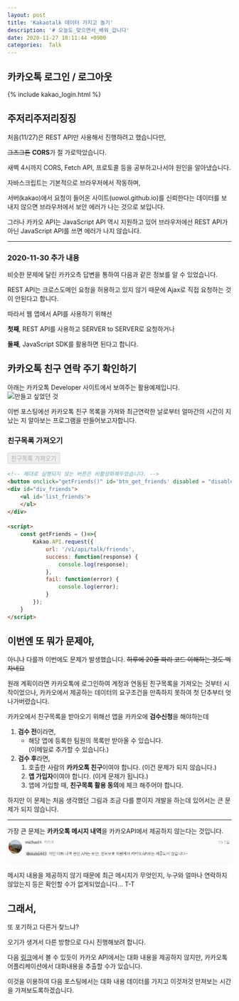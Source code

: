 ```yaml
---
layout: post
title: 'Kakaotalk 데이터 가지고 놀기'
description: '# 오늘도_맞으면서_배워_갑니다'
date: 2020-11-27 18:11:44 +0900
categories:  Talk
---
```

## 카카오톡 로그인 / 로그아웃
{% include kakao_login.html %}

## 주저리주저리징징
처음(11/27)은 REST API만 사용해서 진행하려고 했습니다만,

~~그즈그튼~~ **CORS**가 절 가로막았습니다.

새벽 4시까지 CORS, Fetch API, 프로토콜 등을 공부하고나서야 원인을 알아냈습니다.

자바스크립트는 기본적으로 브라우저에서 작동하며,

서버(kakao)에서 요청이 들어온 사이트(uowol.github.io)를 신뢰한다는 데이터를 보내지 않으면 브라우저에서 보안 에러가 나는 것으로 보입니다.

그러나 카카오 API는 JavaScript API 역시 지원하고 있어 브라우저에선 REST API가 아닌 JavaScript API를 쓰면 에러가 나지 않습니다.

---

### 2020-11-30 추가 내용
비슷한 문제에 달린 카카오측 답변을 통하여 다음과 같은 정보를 알 수 있었습니다. 

REST API는 크로스도메인 요청을 허용하고 있지 않기 때문에 Ajax로 직접 요청하는 것이 안된다고 합니다. 

따라서 웹 앱에서 API를 사용하기 위해선 

**첫째**, REST API를 사용하고 SERVER to SERVER로 요청하거나

**둘째**, JavaScript SDK를 활용하면 된다고 합니다.

## 카카오톡 친구 연락 주기 확인하기
아래는 카카오톡 Developer 사이트에서 보여주는 활용예제입니다. 
![만들고 싶었던 것](https://developers.kakao.com/docs/latest/ko/assets/style/images/message/message_common_friend.png "만들고싶었던거")

이번 포스팅에선 카카오톡 친구 목록을 가져와 최근연락한 날로부터 얼마간의 시간이 지났는 지 알아보는 프로그램을 만들어보고자합니다.

### 친구목록 가져오기

<button onclick="getFriends()" id='btn_get_friends' disabled = "disabled">친구목록 가져오기</button>
<div id="div_friends">
    <ul id='list_friends'>
    </ul>
</div>

<script>
    const getFriends = ()=>{
        Kakao.API.request({
            url: '/v1/api/talk/friends',
            success: function(response) {
                console.log(response);
            },
            fail: function(error) {
                console.log(error);
            }
        });
    }
</script>

```html
<!-- 제대로 실행되지 않는 버튼은 비활성화해두었습니다. -->
<button onclick="getFriends()" id='btn_get_friends' disabled = "disabled">친구목록 가져오기</button>
<div id="div_friends">
    <ul id='list_friends'>
    </ul>
</div>

<script>
    const getFriends = ()=>{
        Kakao.API.request({
            url: '/v1/api/talk/friends',
            success: function(response) {
                console.log(response);
            },
            fail: function(error) {
                console.log(error);
            }
        });
    }
</script>
```

## 이번엔 또 뭐가 문제야,

아니나 다를까 이번에도 문제가 발생했습니다. ~~하루에 20줄 짜리 코드 이해하는 것도 벅차네요~~

원래 계획이라면 카카오톡에 로그인하여 계정과 연동된 친구목록을 가져오는 것부터 시작이었으나, 카카오에서 제공하는 데이터의 요구조건을 만족하지 못하여 첫 단추부터 엇나가버렸습니다.

카카오에서 친구목록을 받아오기 위해선 앱을 카카오에 **검수신청**을 해야하는데
1. **검수 전**이라면,
    - 해당 앱에 등록한 팀원의 목록만 받아올 수 있습니다. <br>(이메일로 추가할 수 있습니다.)
2. **검수 후**라면,
    1. 호출한 사람의 **카카오톡 친구**이여야 합니다. (이건 문제가 되지 않습니다.)
    2. **앱 가입자**이여야 합니다. (이게 문제가 됩니다.)
    3. 앱에 가입할 때, **친구목록 활용 동의**에 체크 해주어야 합니다.

하지만 이 문제는 처음 생각했던 그림과 조금 다를 뿐이지 개발을 하는데 있어서는 큰 문제가 되지 않습니다.

---

가장 큰 문제는 **카카오톡 메시지 내역**을 카카오API에서 제공하지 않는다는 것입니다.
![카카오의 답변](/assets/imgs/post_14/kakao.jpg "카카오의 답변")

메시지 내용을 제공하지 않기 때문에 최근 메시지가 무엇인지, 누구와 얼마나 연락하지 않았는지 등은 확인할 수가 없게되었습니다... T-T

## 그래서,

또 포기하고 다른거 찾느냐?

오기가 생겨서 다른 방향으로 다시 진행해보려 합니다.

다음 [링크][export]에서 볼 수 있듯이 카카오 API에서는 대화 내용을 제공하지 않지만, 카카오톡 어플리케이션에서 대화내용을 추출할 수가 있습니다.

이것을 이용하여 다음 포스팅에서는 대화 내용 데이터를 가지고 이것저것 만져보는 시간을 가져보도록하겠습니다.


[export]: https://en4u.co.kr/%EC%B9%B4%EC%B9%B4%EC%98%A4%ED%86%A1%EB%82%B4%EB%B3%B4%EB%82%B4%EA%B8%B0/